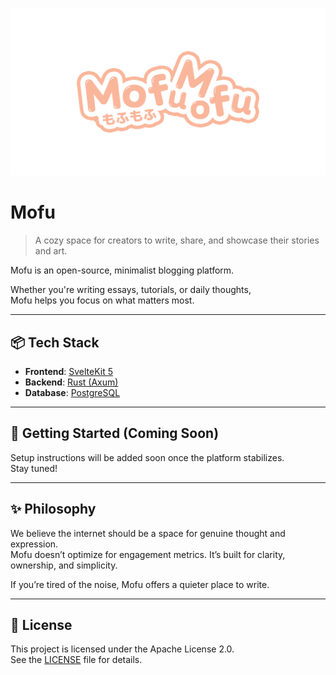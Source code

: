 ![banner](./assets/mofumofu_stroke.png)
# Mofu

> A cozy space for creators to write, share, and showcase their stories and art. 

Mofu is an open-source, minimalist blogging platform.  

Whether you're writing essays, tutorials, or daily thoughts,  
Mofu helps you focus on what matters most.

---

## 📦 Tech Stack

- **Frontend**: [SvelteKit 5](https://kit.svelte.dev/)  
- **Backend**: [Rust (Axum)](https://github.com/tokio-rs/axum)  
- **Database**: [PostgreSQL](https://www.postgresql.org/)

---

## 🚀 Getting Started (Coming Soon)

Setup instructions will be added soon once the platform stabilizes.  
Stay tuned!

---

## ✨ Philosophy

We believe the internet should be a space for genuine thought and expression.  
Mofu doesn’t optimize for engagement metrics. 
It’s built for clarity, ownership, and simplicity.

If you’re tired of the noise, Mofu offers a quieter place to write.

---

## 📄 License

This project is licensed under the Apache License 2.0.  
See the [LICENSE](./LICENSE) file for details.
